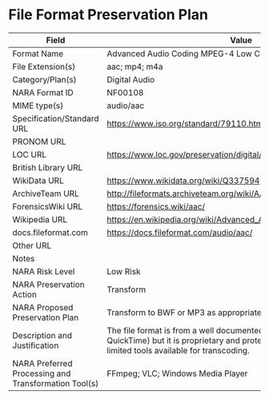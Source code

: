 # File Format Preservation Plan
          
| Field | Value |
| ----------- | ----------- |
| Format Name | Advanced Audio Coding MPEG-4 Low Complexity Object | 
| File Extension(s) | aac; mp4; m4a | 
| Category/Plan(s) | Digital Audio | 
| NARA Format ID | NF00108 | 
| MIME type(s) | audio/aac | 
| Specification/Standard URL | <https://www.iso.org/standard/79110.html> | 
| PRONOM URL |  | 
| LOC URL | <https://www.loc.gov/preservation/digital/formats/fdd/fdd000233.shtml> | 
| British Library URL |  | 
| WikiData URL | <https://www.wikidata.org/wiki/Q337594> | 
| ArchiveTeam URL | <http://fileformats.archiveteam.org/wiki/AAC> | 
| ForensicsWiki URL | <https://forensics.wiki/aac/> | 
| Wikipedia URL | <https://en.wikipedia.org/wiki/Advanced_Audio_Coding> | 
| docs.fileformat.com | <https://docs.fileformat.com/audio/aac/> | 
| Other URL |  | 
| Notes |  | 
| NARA Risk Level | Low Risk | 
| NARA Preservation Action | Transform | 
| NARA Proposed Preservation Plan | Transform to BWF or MP3 as appropriate | 
| Description and Justification | The file format is from a well documented family of file formats (Apple QuickTime) but it is proprietary and protected by Apple and there are limited tools available for transcoding. | 
| NARA Preferred Processing and Transformation Tool(s) | FFmpeg; VLC; Windows Media Player | 
